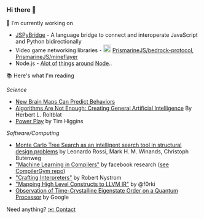 ### Hi there 👋


🔭 I’m currently working on
  -  [JSPyBridge](https://github.com/extremeheat/JSPyBridge) - A language bridge to connect and interoperate JavaScript and Python bidirectionally
  -  Video game networking libraries - <img width=20 height=20 src="https://static.wikia.nocookie.net/minecraft/images/f/fe/GrassNew.png/revision/latest?cb=20190903234415"/> [PrismarineJS/bedrock-protocol](https://github.com/PrismarineJS/bedrock-protocol/), [PrismarineJS/mineflayer](https://github.com/PrismarineJS/mineflayer/)
  -  Node.js - [Alot of](https://github.com/extremeheat/node-raknet-native) [things](https://github.com/extremeheat/node-leveldb-zlib) [around](https://github.com/ProtoDef-io/node-protodef) [Node](https://github.com/extremeheat/protodef-yaml).. 

📚 Here's what I'm reading

*Science*
* [New Brain Maps Can Predict Behaviors](https://www.quantamagazine.org/new-brain-maps-can-predict-behaviors-20211206/)
* [Algorithms Are Not Enough: Creating General Artificial Intelligence](https://mitpress.mit.edu/books/algorithms-are-not-enough) By Herbert L. Roitblat
* [Power Play](https://www.penguinrandomhouse.com/books/611077/power-play-by-tim-higgins/) by Tim Higgins

*Software/Computing*
* [Monte Carlo Tree Search as an intelligent search tool in structural design problems](https://doi.org/10.1007/s00366-021-01338-2) by Leonardo Rossi,  Mark H. M. Winands, Christoph Butenweg
* ["Machine Learning in Compilers"](https://research.fb.com/wp-content/uploads/2020/09/Machine-Learning-in-Compilers-Past-Present-and-Future.pdf) by facebook research ([see CompilerGym repo](https://github.com/facebookresearch/CompilerGym))
* ["Crafting Interpreters"](https://craftinginterpreters.com/) by Robert Nystrom
* ["Mapping High Level Constructs to LLVM IR"](https://mapping-high-level-constructs-to-llvm-ir.readthedocs.io/en/latest/README.html) by @f0rki
* [Observation of Time-Crystalline Eigenstate Order on a Quantum Processor](https://arxiv.org/pdf/2107.13571.pdf) by Google


Need anything? [✉️ Contact](mailto:extreme@protonmail.ch)


<!--
**extremeheat/extremeheat** is a ✨ _special_ ✨ repository because its `README.md` (this file) appears on your GitHub profile.

Here are some ideas to get you started:

- 🔭 I’m currently working on ...
- 🌱 I’m currently learning ...
- 👯 I’m looking to collaborate on ...
- 🤔 I’m looking for help with ...
- 💬 Ask me about ...
- 📫 How to reach me: ...
- 😄 Pronouns: ...
- ⚡ Fun fact: ...
-->
